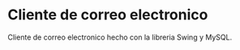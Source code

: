 # Cliente de correo electronico

Cliente de correo electronico hecho con la libreria Swing y MySQL.
